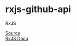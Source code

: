 # rxjs-github-api
RxJS

[Source](https://www.youtube.com/watch?v=gCwSVQO_PtY&list=PLqKQF2ojwm3ksNegIZIz_AB0x6a9zqofx&index=2)  
[RxJS Docu](https://rxjs-dev.firebaseapp.com/api)

